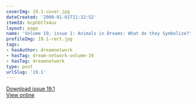 ```yaml
---
coverImg: 19.1-cover.jpg
dateCreated: '2000-01-01T11:32:52'
itemId: bcphbt7x4uv
layout: page
name: 'Volume 19, issue 1: Animals in Dreams: What do they Symbolize?'
profileImg: 19.1-rect.jpg
tags:
- hasAuthor: dreamnetwork
- hasTag: dream-network-volume-19
- hasTag: dreamnetwork
type: post
urlSlug: '19.1'
---
```

<a href="../files/pdfs/Volume_19/19.1-Dream-Network-Vol-19-No-1.pdf" download="">Download issue 19.1</a><br><a href="../files/pdfs/Volume_19/19.1-Dream-Network-Vol-19-No-1.pdf">View online</a>